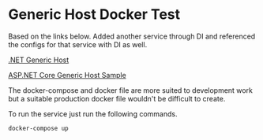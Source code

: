 # Generic Host Docker Test

Based on the links below.  Added another service through DI and referenced the configs for that service with DI as well.

[.NET Generic Host](https://docs.microsoft.com/en-us/aspnet/core/fundamentals/host/generic-host?view=aspnetcore-2.2)

[ASP.NET Core Generic Host Sample](https://github.com/aspnet/Docs/tree/master/aspnetcore/fundamentals/host/generic-host/samples/2.x/GenericHostSample)


The docker-compose and docker file are more suited to development work but a suitable production docker file wouldn't be difficult to create.

To run the service just run the following commands.

`docker-compose up`